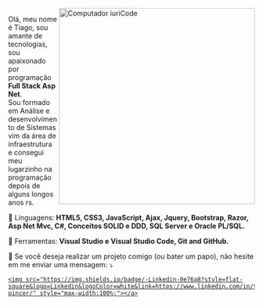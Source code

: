 <img src="https://raw.githubusercontent.com/MicaelliMedeiros/micaellimedeiros/master/image/computer-illustration.png" min-width="400px" max-width="400px" width="400px" align="right" alt="Computador iuriCode">

<p align="left"> 
  Olá, meu nome é Tiago, sou amante de tecnologias, sou apaixonado por programação <strong>Full Stack Asp Net</strong>.<br>
  Sou formado em Análise e desenvolvimento de Sistemas vim da área de infraestrutura e consegui meu lugarzinho na programação depois de alguns longos anos rs.
</p>

<p align="left">
  🦄 Linguagens: <strong>HTML5, CSS3, JavaScript, Ajax, Jquery, Bootstrap, Razor, Asp Net Mvc, C#, Conceitos SOLID e DDD, SQL Server e Oracle PL/SQL.</strong>
</p>

<p align="left">
  💼 Ferramentas: <strong>Visual Studio e Visual Studio Code, Git and GitHub.</strong>
</p>

<p align="left">
  💌 Se você deseja realizar um projeto comigo (ou bater um papo), não hesite em me enviar uma mensagem: ⤵️
</p>

<p align="left">
 
  <a href="#" alt="Linkedin">

    <img src="https://img.shields.io/badge/-Linkedin-0e76a8?style=flat-square&logo=Linkedin&logoColor=white&link=https://www.linkedin.com/in/tiago-pincer/" style="max-width:100%;"></a>
 
 </p>  
